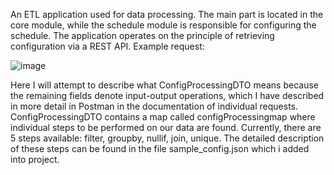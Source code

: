 An ETL application used for data processing. The main part is located in the core module, while the schedule module is responsible for configuring the schedule. 
The application operates on the principle of retrieving configuration via a REST API. 
Example request:

![image](https://github.com/TomaszK-stack/tketlapp/assets/84187996/732a98fe-1be2-4df5-ac26-b206cba6ee04)


Here I will attempt to describe what ConfigProcessingDTO means because the remaining fields denote input-output operations, which I have described in more detail in Postman in the documentation of individual requests. ConfigProcessingDTO contains a map called configProcessingmap where individual steps to be performed on our data are found. Currently, there are 5 steps available: filter, groupby, nullif, join, unique.
The detailed description of these steps can be found in the file sample_config.json which i added into project.
